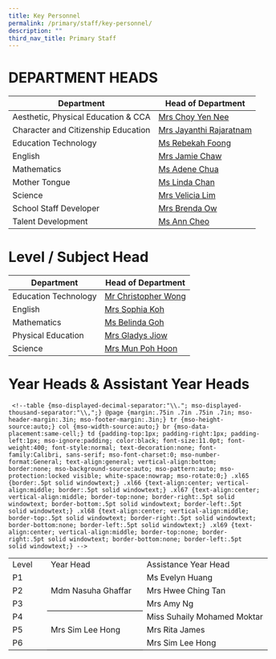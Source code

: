 ```yaml
---
title: Key Personnel
permalink: /primary/staff/key-personnel/
description: ""
third_nav_title: Primary Staff
---
```

# DEPARTMENT HEADS

| Department | Head of Department | 
| -------- | -------- |
| Aesthetic, Physical Education & CCA| [Mrs Choy Yen Nee  ](tan_yen_nee@schools.gov.sg)
Character and Citizenship Education | [Mrs Jayanthi Rajaratnam](jayanthi_kadiresan@schools.gov.sg) 
Education Technology| [Ms Rebekah Foong](foong_chen_kai_rebekah@schools.gov.sg)
English| [Mrs Jamie Chaw](lo_hwee_ling_jamie@schools.gov.sg)
Mathematics|[Ms Adene Chua ](chua_yuen_yee@schools.gov.sg)
Mother Tongue|[Ms Linda Chan ](chan_pei_chui@schools.gov.sg)
Science|[Mrs Velicia Lim](foo_wei_tint_velicia@schools.gov.sg)
School Staff Developer| [Mrs Brenda Ow](koh_li_ying_brenda@schools.gov.sg)
Talent Development| [Ms Ann Cheo](ann_cheo@schools.gov.sg)

# Level / Subject Head 

| Department | Head of Department | 
| -------- | -------- |
| Education Technology| [Mr Christopher Wong ](christopher_wong_say_eng@schools.gov.sg)
English| [Mrs Sophia Koh ](koh_pei_chen_sophia@schools.gov.sg)
Mathematics | [Ms Belinda Goh ](goh_gek_kheng_belinda@schools.gov.sg)
Physical Education  | [Mrs Gladys Jiow](tan_tsu_pei_gladys@schools.gov.sg)
Science |[Mrs Mun Poh Hoon ](chua_poh_hoon@schools.gov.sg)

# Year Heads & Assistant Year Heads


     <!--table {mso-displayed-decimal-separator:"\\."; mso-displayed-thousand-separator:"\\,";} @page {margin:.75in .7in .75in .7in; mso-header-margin:.3in; mso-footer-margin:.3in;} tr {mso-height-source:auto;} col {mso-width-source:auto;} br {mso-data-placement:same-cell;} td {padding-top:1px; padding-right:1px; padding-left:1px; mso-ignore:padding; color:black; font-size:11.0pt; font-weight:400; font-style:normal; text-decoration:none; font-family:Calibri, sans-serif; mso-font-charset:0; mso-number-format:General; text-align:general; vertical-align:bottom; border:none; mso-background-source:auto; mso-pattern:auto; mso-protection:locked visible; white-space:nowrap; mso-rotate:0;} .xl65 {border:.5pt solid windowtext;} .xl66 {text-align:center; vertical-align:middle; border:.5pt solid windowtext;} .xl67 {text-align:center; vertical-align:middle; border-top:none; border-right:.5pt solid windowtext; border-bottom:.5pt solid windowtext; border-left:.5pt solid windowtext;} .xl68 {text-align:center; vertical-align:middle; border-top:.5pt solid windowtext; border-right:.5pt solid windowtext; border-bottom:none; border-left:.5pt solid windowtext;} .xl69 {text-align:center; vertical-align:middle; border-top:none; border-right:.5pt solid windowtext; border-bottom:none; border-left:.5pt solid windowtext;} -->

<table border="0" cellpadding="0" cellspacing="0" width="518" style="border-collapse:
 collapse;width:388pt"><colgroup><col width="64" style="width:48pt"> <col width="195" style="mso-width-source:userset;mso-width-alt:7131;width:146pt"> <col width="259" style="mso-width-source:userset;mso-width-alt:9472;width:194pt"></colgroup><tbody><tr height="20" style="height:15.0pt"><td height="20" class="xl65" width="64" style="height:15.0pt;width:48pt">Level</td><td class="xl65" width="195" style="border-left:none;width:146pt">Year Head</td><td class="xl65" width="259" style="border-left:none;width:194pt">Assistance Year Head</td></tr><tr height="20" style="height:15.0pt"><td height="20" class="xl66" style="height:15.0pt;border-top:none">P1</td><td rowspan="3" class="xl68" style="border-bottom:.5pt solid black;border-top:
  none">Mdm Nasuha Ghaffar</td><td class="xl66" style="border-top:none;border-left:none">Ms Evelyn Huang</td></tr><tr height="20" style="height:15.0pt"><td height="20" class="xl66" style="height:15.0pt;border-top:none">P2</td><td class="xl66" style="border-top:none;border-left:none">Mrs Hwee Ching Tan</td></tr><tr height="20" style="height:15.0pt"><td height="20" class="xl66" style="height:15.0pt;border-top:none">P3</td><td class="xl66" style="border-top:none;border-left:none">Mrs Amy Ng</td></tr><tr height="20" style="height:15.0pt"><td height="20" class="xl66" style="height:15.0pt;border-top:none">P4</td><td rowspan="3" class="xl68" style="border-bottom:.5pt solid black;border-top:
  none">Mrs Sim Lee Hong</td><td class="xl66" style="border-top:none;border-left:none">Miss Suhaily Mohamed Moktar</td></tr><tr height="20" style="height:15.0pt"><td height="20" class="xl66" style="height:15.0pt;border-top:none">P5</td><td class="xl66" style="border-top:none;border-left:none">Mrs Rita James</td></tr><tr height="20" style="height:15.0pt"><td height="20" class="xl66" style="height:15.0pt;border-top:none">P6</td><td class="xl66" style="border-top:none;border-left:none">Mrs Sim Lee Hong</td></tr></tbody></table>